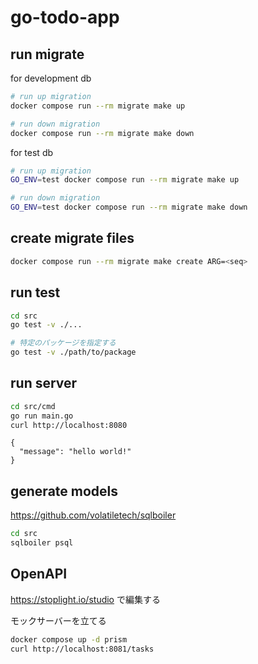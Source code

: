 # go-todo-app

## run migrate
for development db

```sh
# run up migration
docker compose run --rm migrate make up

# run down migration
docker compose run --rm migrate make down
```

for test db

```sh
# run up migration
GO_ENV=test docker compose run --rm migrate make up

# run down migration
GO_ENV=test docker compose run --rm migrate make down
```


## create migrate files
```sh
docker compose run --rm migrate make create ARG=<seq>
```

## run test
```sh
cd src
go test -v ./...

# 特定のパッケージを指定する
go test -v ./path/to/package
```

## run server
```sh
cd src/cmd
go run main.go
curl http://localhost:8080
```

```
{
  "message": "hello world!"
}
```

## generate models
https://github.com/volatiletech/sqlboiler

```sh
cd src
sqlboiler psql
```

## OpenAPI
https://stoplight.io/studio で編集する

モックサーバーを立てる
```sh
docker compose up -d prism
curl http://localhost:8081/tasks
```

